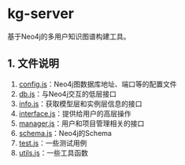# kg-server
基于Neo4j的多用户知识图谱构建工具。

## 1. 文件说明
1. [config.js](config.js)：Neo4j图数据库地址、端口等的配置文件
2. [db.js](db.js)：与Neo4j交互的低层接口
3. [info.js](info.js)：获取模型层和实例层信息的接口
4. [interface.js](interface.js)：提供给用户的高层操作
5. [manager.js](manager.js)：用户和项目管理相关的接口
6. [schema.js](schema.js)：Neo4j的Schema
7. [test.js](test.js)：一些测试用例
8. [utils.js](utils.js)：一些工具函数



